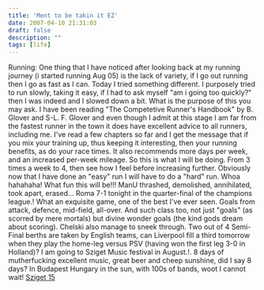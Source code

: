 ```yaml
---
title: 'Ment to be takin it EZ'
date: 2007-04-10 21:31:03
draft: false
description: ""
tags: [life]
---
```


Running: One thing that I have noticed after looking back at my running journey (i started running Aug 05) is the lack of variety, if I go out running then I go as fast as I can. Today I tried something different. I purposely tried to run slowly, taking it easy, if I had to ask myself "am i going too quickly?" then I was indeed and I slowed down a bit. What is the purpose of this you may ask. I have been reading "The Competetive Runner's Handbook" by B. Glover and S-L. F. Glover and even though I admit at this stage I am far from the fastest runner in the town it does have excellent advice to all runners, including me. I've read a few chapters so far and I get the message that if you mix your training up, thus keeping it interesting, then your running benefits, as do your race times. It also recommends more days per week, and an increased per-week mileage. So this is what I will be doing. From 3 times a week to 4, then see how I feel before increasing further. Obviously now that I have done an "easy" run I will have to do a "hard" run. Whoa hahahaha! What fun this will be!!! ManU thrashed, demolished, annihilated, took apart, erased... Roma 7-1 tonight in the quarter-final of the champions league.! What an exquisite game, one of the best I've ever seen. Goals from attack, defence, mid-field, all-over. And such class too, not just "goals" (as scorred by mere mortals) but divine wonder goals (the kind gods dream about scoring). Chelski also manage to sneek through. Two out of 4 Semi-Final berths are taken by English teams, can Liverpool fill a third tomorrow when they play the home-leg versus PSV (having won the first leg 3-0 in Holland)? I am going to Sziget Music festival in August.!. 8 days of mutherfucking excellent music, great beer and cheep sunshine, did I say 8 days? In Budapest Hungary in the sun, with 100s of bands, woot I cannot wait! [Sziget 15](http://www.sziget.hu/festival_english)